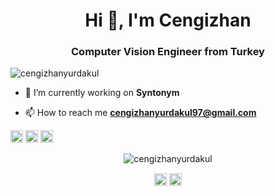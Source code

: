 <h1 align="center">Hi 👋, I'm Cengizhan</h1>
<h3 align="center">Computer Vision Engineer from Turkey</h3>
<p align="left"> <img src="https://komarev.com/ghpvc/?username=cengizhanyurdakul" alt="cengizhanyurdakul" /> </p>

- 🔭 I’m currently working on **Syntonym**

- 📫 How to reach me **cengizhanyurdakul97@gmail.com**

<p align="left"><img src="https://konpa.github.io/devicon/devicon.git/icons/amazonwebservices/amazonwebservices-original-wordmark.svg" alt="aws" width="20" height="20"/> <img src="https://konpa.github.io/devicon/devicon.git/icons/python/python-original-wordmark.svg" alt="python" width="20" height="20"/> <img src="https://konpa.github.io/devicon/devicon.git/icons/linux/linux-original.svg" alt="linux" width="20" height="20"/></p><p align="center"> <img src="https://github-readme-stats.vercel.app/api?username=cengizhanyurdakul&show_icons=true" alt="cengizhanyurdakul" /> </p>

<p align="center">
<a href="https://linkedin.com/in/cengizhan-yurdakul-a43a1518b/" target="blank"><img align="center" src="https://cdn.jsdelivr.net/npm/simple-icons@3.0.1/icons/linkedin.svg" alt="cengizhan-yurdakul-a43a1518b/" height="20" width="20" /></a>
<a href="https://instagram.com/cengizhanyurdakul" target="blank"><img align="center" src="https://cdn.jsdelivr.net/npm/simple-icons@3.0.1/icons/instagram.svg" alt="cengizhanyurdakul" height="20" width="20" /></a>
</p>
